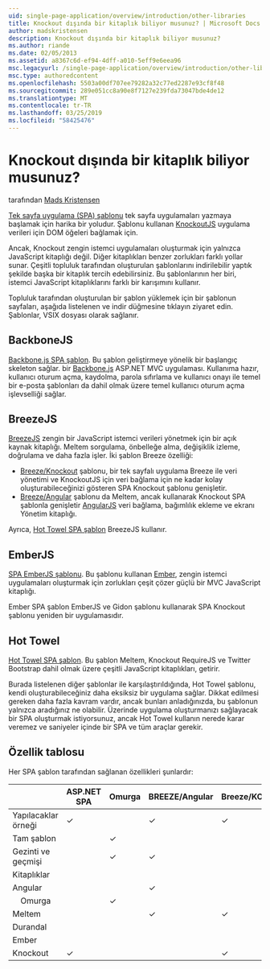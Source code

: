 ```yaml
---
uid: single-page-application/overview/introduction/other-libraries
title: Knockout dışında bir kitaplık biliyor musunuz? | Microsoft Docs
author: madskristensen
description: Knockout dışında bir kitaplık biliyor musunuz?
ms.author: riande
ms.date: 02/05/2013
ms.assetid: a8367c6d-ef94-4dff-a010-5eff9e6eea96
msc.legacyurl: /single-page-application/overview/introduction/other-libraries
msc.type: authoredcontent
ms.openlocfilehash: 5503a00df707ee79282a32c77ed2287e93cf8f48
ms.sourcegitcommit: 289e051cc8a90e8f7127e239fda73047bde4de12
ms.translationtype: MT
ms.contentlocale: tr-TR
ms.lasthandoff: 03/25/2019
ms.locfileid: "58425476"
---
```

<a name="know-a-library-other-than-knockout"></a>Knockout dışında bir kitaplık biliyor musunuz?
====================
tarafından [Mads Kristensen](https://github.com/madskristensen)

[Tek sayfa uygulama (SPA) şablonu](knockoutjs-template.md) tek sayfa uygulamaları yazmaya başlamak için harika bir yoludur. Şablonu kullanan [KnockoutJS](http://knockoutjs.com/) uygulama verileri için DOM öğeleri bağlamak için.

Ancak, Knockout zengin istemci uygulamaları oluşturmak için yalnızca JavaScript kitaplığı değil. Diğer kitaplıkları benzer zorlukları farklı yollar sunar. Çeşitli topluluk tarafından oluşturulan şablonlarını indirilebilir yaptık şekilde başka bir kitaplık tercih edebilirsiniz. Bu şablonlarının her biri, istemci JavaScript kitaplıklarını farklı bir karışımını kullanır.

Topluluk tarafından oluşturulan bir şablon yüklemek için bir şablonun sayfaları, aşağıda listelenen ve indir düğmesine tıklayın ziyaret edin. Şablonlar, VSIX dosyası olarak sağlanır.

## <a name="backbonejs"></a>BackboneJS

[Backbone.js SPA şablon](../templates/backbonejs-template.md). Bu şablon geliştirmeye yönelik bir başlangıç skeleton sağlar. bir [Backbone.js](http://backbonejs.org/) ASP.NET MVC uygulaması. Kullanıma hazır, kullanıcı oturum açma, kaydolma, parola sıfırlama ve kullanıcı onayı ile temel bir e-posta şablonları da dahil olmak üzere temel kullanıcı oturum açma işlevselliği sağlar.

## <a name="breezejs"></a>BreezeJS

[BreezeJS](http://www.breezejs.com/?utm_source=ms-spa) zengin bir JavaScript istemci verileri yönetmek için bir açık kaynak kitaplığı. Meltem sorgulama, önbelleğe alma, değişiklik izleme, doğrulama ve daha fazla işler. İki şablon Breeze özelliği:

- [Breeze/Knockout](../templates/breezeknockout-template.md) şablonu, bir tek sayfalı uygulama Breeze ile veri yönetimi ve KnockoutJS için veri bağlama için ne kadar kolay oluşturabileceğinizi gösteren SPA Knockout şablonu genişletir.
- [Breeze/Angular](../templates/breezeangular-template.md) şablonu da Meltem, ancak kullanarak Knockout SPA şablonla genişletir [AngularJS](http://angularjs.org) veri bağlama, bağımlılık ekleme ve ekranı Yönetim kitaplığı.

Ayrıca, [Hot Towel SPA şablon](../templates/hottowel-template.md) BreezeJS kullanır.

## <a name="emberjs"></a>EmberJS

[SPA EmberJS şablonu](../templates/emberjs-template.md). Bu şablonu kullanan [Ember](http://emberjs.com/), zengin istemci uygulamaları oluşturmak için zorlukları çeşit çözer güçlü bir MVC JavaScript kitaplığı.

Ember SPA şablon EmberJS ve Gidon şablonu kullanarak SPA Knockout şablonu yeniden bir uygulamasıdır.

## <a name="hot-towel"></a>Hot Towel

[Hot Towel SPA şablon](../templates/hottowel-template.md). Bu şablon Meltem, Knockout RequireJS ve Twitter Bootstrap dahil olmak üzere çeşitli JavaScript kitaplıkları, getirir.

Burada listelenen diğer şablonlar ile karşılaştırıldığında, Hot Towel şablonu, kendi oluşturabileceğiniz daha eksiksiz bir uygulama sağlar. Dikkat edilmesi gereken daha fazla kavram vardır, ancak bunları anladığınızda, bu şablonun yalnızca aradığınız ne olabilir. Üzerinde uygulama oluşturmanızı sağlayacak bir SPA oluşturmak istiyorsunuz, ancak Hot Towel kullanın nerede karar veremez ve saniyeler içinde bir SPA ve tüm araçlar gerekir.

## <a name="feature-table"></a>Özellik tablosu

Her SPA şablon tarafından sağlanan özellikleri şunlardır:


|                        | ASP.NET SPA | Omurga | BREEZE/Angular | Breeze/KO |  Ember   | Hot Towel |
|------------------------|-------------|----------|----------------|-----------|----------|-----------|
|      Yapılacaklar örneği       |  &#10003;   |          |    &#10003;    | &#10003;  | &#10003; |           |
|     Tam şablon      |             | &#10003; |                |           |          | &#10003;  |
| Gezinti ve geçmişi |             | &#10003; |    &#10003;    |           | &#10003; | &#10003;  |
|        Kitaplıklar       |             |          |                |           |          |           |
|        Angular         |             |          |    &#10003;    |           |          |           |
|    &#8195;Omurga     |             | &#10003; |                |           |          |           |
|         Meltem         |             |          |    &#10003;    | &#10003;  |          | &#10003;  |
|        Durandal        |             |          |                |           |          | &#10003;  |
|         Ember          |             |          |                |           | &#10003; |           |
|        Knockout        |  &#10003;   |          |                | &#10003;  |          | &#10003;  |

